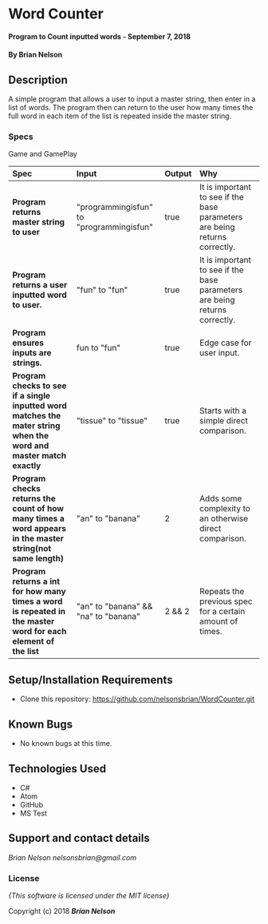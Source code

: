 # Word Counter

#### Program to Count inputted words - September 7, 2018

#### By **Brian Nelson**

## Description

A simple program that allows a user to input a master string, then enter in a list of words. The program then can return to the user how many times the full word in each item of the list is repeated inside the master string.

### Specs

Game and GamePlay

| Spec | Input | Output | Why |
| :-------------     | :------------- | :------------- | :----------- |
| **Program returns master string to user** | "programmingisfun" to "programmingisfun" | true | It is important to see if the base parameters are being returns correctly. |
| **Program returns a user inputted word to user.** | "fun" to "fun" | true | It is important to see if the base parameters are being returns correctly. |
| **Program ensures inputs are strings.** | fun to "fun" | true | Edge case for user input. |
| **Program checks to see if a single inputted word matches the mater string when the word and master match exactly** | "tissue" to "tissue" | true | Starts with a simple direct comparison. |
| **Program checks returns the count of how many times a word appears in the master string(not same length)** | "an" to "banana" | 2 | Adds some complexity to an otherwise direct comparison. |
| **Program returns a int for how many times a word is repeated in the master word for each element of the list** | "an" to "banana" && "na" to "banana" | 2 && 2 | Repeats the previous spec for a certain amount of times. |



## Setup/Installation Requirements

* Clone this repository: https://github.com/nelsonsbrian/WordCounter.git

## Known Bugs
* No known bugs at this time.

## Technologies Used
* C#
* Atom
* GitHub
* MS Test

## Support and contact details

_Brian Nelson nelsonsbrian@gmail.com_

### License

*{This software is licensed under the MIT license}*

Copyright (c) 2018 **_Brian Nelson_**
